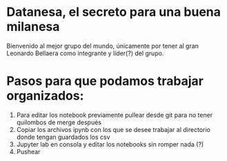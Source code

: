 # Datanesa, el secreto para una buena milanesa


Bienvenido al mejor grupo del mundo, únicamente por tener al gran Leonardo Bellaera como integrante y líder(?) del grupo.







# Pasos para que podamos trabajar organizados:

   1) Para editar los notebook previamente pullear desde git para no tener quilombos de merge después
   2) Copiar los archivos ipynb con los que se desee trabajar al directorio donde tengan guardados los csv
   3) Jupyter lab en consola y editar los notebooks sin romper nada (?)
   4) Pushear
   



